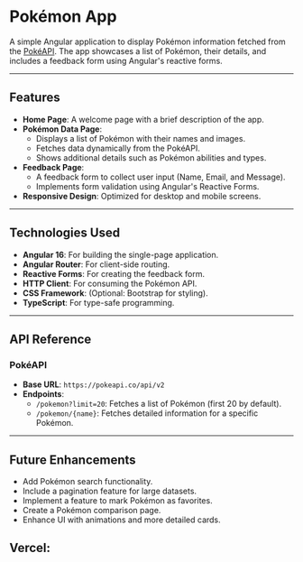 # Pokémon App

A simple Angular application to display Pokémon information fetched from the [PokéAPI](https://pokeapi.co/). The app showcases a list of Pokémon, their details, and includes a feedback form using Angular's reactive forms.

---

## Features

- **Home Page**: A welcome page with a brief description of the app.
- **Pokémon Data Page**:
  - Displays a list of Pokémon with their names and images.
  - Fetches data dynamically from the PokéAPI.
  - Shows additional details such as Pokémon abilities and types.
- **Feedback Page**:
  - A feedback form to collect user input (Name, Email, and Message).
  - Implements form validation using Angular's Reactive Forms.
- **Responsive Design**: Optimized for desktop and mobile screens.

---

## Technologies Used

- **Angular 16**: For building the single-page application.
- **Angular Router**: For client-side routing.
- **Reactive Forms**: For creating the feedback form.
- **HTTP Client**: For consuming the Pokémon API.
- **CSS Framework**: (Optional: Bootstrap for styling).
- **TypeScript**: For type-safe programming.

---

## API Reference

### PokéAPI
- **Base URL**: `https://pokeapi.co/api/v2`
- **Endpoints**:
  - `/pokemon?limit=20`: Fetches a list of Pokémon (first 20 by default).
  - `/pokemon/{name}`: Fetches detailed information for a specific Pokémon.

---

## Future Enhancements

- Add Pokémon search functionality.
- Include a pagination feature for large datasets.
- Implement a feature to mark Pokémon as favorites.
- Create a Pokémon comparison page.
- Enhance UI with animations and more detailed cards.

## Vercel: 
